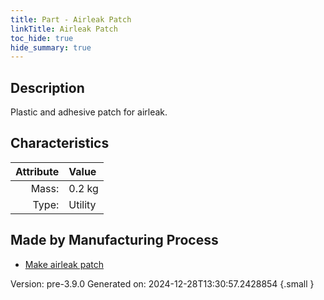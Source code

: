 ```yaml
---
title: Part - Airleak Patch
linkTitle: Airleak Patch
toc_hide: true
hide_summary: true
---
```


## Description
Plastic and adhesive patch for airleak.

## Characteristics

| Attribute      | Value |
|--------:|:------|
|Mass:|0.2 kg|
|Type:|Utility|

## Made by Manufacturing Process

- [Make airleak patch](/docs/definitions/process/make-airleak-patch)



Version: pre-3.9.0 Generated on: 2024-12-28T13:30:57.2428854
{.small }

